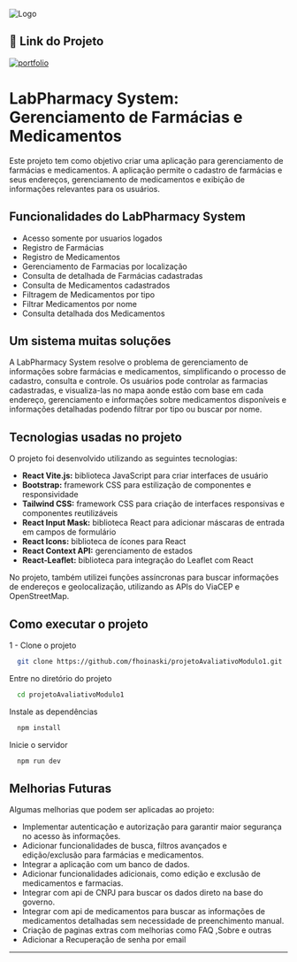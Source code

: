
![Logo](https://raw.githubusercontent.com/fhoinaski/projetoAvaliativoModulo1/develop/public/logo.png?token=GHSAT0AAAAAAB6KQPLFJPTHNY7BYNTTYQ52ZCDEFZA)


## 🔗 Link do Projeto 
[![portfolio](https://img.shields.io/badge/Acessa%20o%20link-Link%20aqui-orange)](https://roaring-cuchufli-7fd2f5.netlify.app)




# LabPharmacy System: Gerenciamento de Farmácias e Medicamentos


Este projeto tem como objetivo criar uma aplicação para gerenciamento de farmácias e medicamentos. A aplicação permite o cadastro de farmácias e seus endereços, gerenciamento de medicamentos e exibição de informações relevantes para os usuários.


## Funcionalidades do LabPharmacy System

- Acesso somente por usuarios logados
- Registro de Farmácias
- Registro de Medicamentos
- Gerenciamento de Farmacias por localização
- Consulta de detalhada de Farmácias cadastradas
- Consulta de Medicamentos cadastrados
- Filtragem de Medicamentos por tipo
- Filtrar Medicamentos por nome
- Consulta detalhada dos Medicamentos



## Um sistema muitas soluções

A LabPharmacy System resolve o problema de gerenciamento de informações sobre farmácias e medicamentos, simplificando o processo de cadastro, consulta e controle. Os usuários pode controlar as farmacias cadastradas, e visualiza-las no mapa aonde estão com base em cada endereço, gerenciamento e  informações sobre medicamentos disponíveis e informações detalhadas podendo filtrar por tipo ou buscar por nome.



## Tecnologias usadas no projeto

O projeto foi desenvolvido utilizando as seguintes tecnologias:

- **React Vite.js:** biblioteca JavaScript para criar interfaces de usuário
- **Bootstrap:** framework CSS para estilização de componentes e responsividade
- **Tailwind CSS:** framework CSS para criação de interfaces responsivas e componentes reutilizáveis
- **React Input Mask:** biblioteca React para adicionar máscaras de entrada em campos de formulário
- **React Icons:** biblioteca de ícones para React
- **React Context API:** gerenciamento de estados
- **React-Leaflet:** biblioteca para integração do Leaflet com React

No projeto, também utilizei funções assíncronas para buscar informações de endereços e geolocalização, utilizando as APIs do ViaCEP e  OpenStreetMap.


## Como executar o projeto

1 - Clone o projeto

```bash
  git clone https://github.com/fhoinaski/projetoAvaliativoModulo1.git
```

Entre no diretório do projeto

```bash
  cd projetoAvaliativoModulo1
```

Instale as dependências

```bash
  npm install
```

Inicie o servidor

```bash
  npm run dev
```


## Melhorias Futuras

Algumas melhorias que podem ser aplicadas ao projeto:

- Implementar autenticação e autorização para garantir maior segurança no acesso às informações.
- Adicionar funcionalidades de busca, filtros avançados e edição/exclusão para farmácias e medicamentos.
- Integrar a aplicação com um banco de dados.
- Adicionar funcionalidades adicionais, como edição e exclusão de medicamentos e farmacias.
- Integrar com api de CNPJ para buscar os dados direto na base do governo.
- Integrar com api de medicamentos para buscar as informações de medicamentos detalhadas sem necessidade de preenchimento manual.
- Criação de paginas extras com melhorias como FAQ ,Sobre e outras 
- Adicionar a Recuperação de senha por email
___
